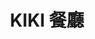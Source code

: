 ---
title: "KIKI 餐廳"
description: "KIKI 餐廳"
layout: shop
keywords:
  - 美食競賽
  - 台灣美食
  - 美食精選
datePublished: "2025-06-30"
dateModified: "2025-07-04"
city: "台北市"
district: "信義區"
address: "110台北市信義區松壽路12號6樓"
phone: "0227220388"
geo: "25.03547347332171, 121.56607003310049"
google_map: "https://maps.app.goo.gl/7Fnc7qH7bB7G37Xw8"
footinder: "https://footinder.com.tw/%e5%8f%b0%e5%8c%97%e5%b8%82%e4%bf%a1%e7%be%a9%e5%8d%80/362203/"
official: "https://www.kiki1991.com/main/tw/"
award:
  - name: "500盤"
    year: "2024"
    entries:
      - dishes:
          - "老皮嫩肉"

---